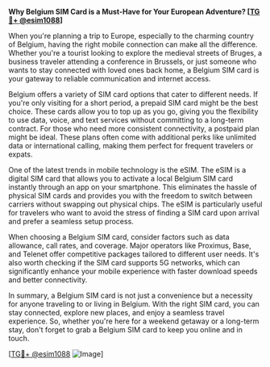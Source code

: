 **Why Belgium SIM Card is a Must-Have for Your European Adventure? [[TG💪+ @esim1088](https://t.me/s/esim1088)]**

When you're planning a trip to Europe, especially to the charming country of Belgium, having the right mobile connection can make all the difference. Whether you're a tourist looking to explore the medieval streets of Bruges, a business traveler attending a conference in Brussels, or just someone who wants to stay connected with loved ones back home, a Belgium SIM card is your gateway to reliable communication and internet access.

Belgium offers a variety of SIM card options that cater to different needs. If you're only visiting for a short period, a prepaid SIM card might be the best choice. These cards allow you to top up as you go, giving you the flexibility to use data, voice, and text services without committing to a long-term contract. For those who need more consistent connectivity, a postpaid plan might be ideal. These plans often come with additional perks like unlimited data or international calling, making them perfect for frequent travelers or expats.

One of the latest trends in mobile technology is the eSIM. The eSIM is a digital SIM card that allows you to activate a local Belgium SIM card instantly through an app on your smartphone. This eliminates the hassle of physical SIM cards and provides you with the freedom to switch between carriers without swapping out physical chips. The eSIM is particularly useful for travelers who want to avoid the stress of finding a SIM card upon arrival and prefer a seamless setup process.

When choosing a Belgium SIM card, consider factors such as data allowance, call rates, and coverage. Major operators like Proximus, Base, and Telenet offer competitive packages tailored to different user needs. It's also worth checking if the SIM card supports 5G networks, which can significantly enhance your mobile experience with faster download speeds and better connectivity.

In summary, a Belgium SIM card is not just a convenience but a necessity for anyone traveling to or living in Belgium. With the right SIM card, you can stay connected, explore new places, and enjoy a seamless travel experience. So, whether you're here for a weekend getaway or a long-term stay, don't forget to grab a Belgium SIM card to keep you online and in touch.

[[TG💪+ @esim1088](https://t.me/s/esim1088) ![Image](https://i.postimg.cc/Y0z9fWf4/image.png)]